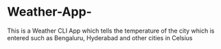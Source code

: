 # Weather-App-
This is a Weather CLI App which tells the temperature of the city which is entered such as Bengaluru, Hyderabad and other cities in Celsius 

